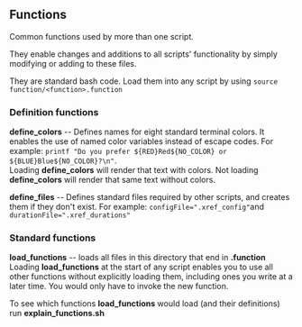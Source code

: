 ## Functions

Common functions used by more than one script.

They enable changes and additions to all scripts' functionality by simply
modifying or adding to these files.

They are standard bash code. Load them into any script by using
`source function/<function>.function`

### Definition functions

**define_colors** -- Defines names for eight standard terminal colors. It
enables the use of named color variables instead of escape codes. For example:
`printf "Do you prefer ${RED}Red${NO_COLOR} or ${BLUE}Blue${NO_COLOR}?\n"`.  
Loading **define_colors** will render that text with colors. Not loading
**define_colors** will render that same text without colors.

**define_files** -- Defines standard files required by other scripts, and
creates them if they don't exist. For example: `configFile=".xref_config"`and
`durationFile=".xref_durations"`

### Standard functions

**load_functions** -- loads all files in this directory that end in
**.function**  
Loading **load_functions** at the start of any script enables you to use all
other functions without explicitly loading them, including ones you write at a
later time. You would only have to invoke the new function.

To see which functions **load_functions** would load (and their definitions) run
**explain_functions.sh**

